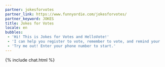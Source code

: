 ```yaml
---
partner: jokesforvotes
partner_link: https://www.funnyordie.com/jokesforvotes/
partner_keyword: JOKES
title: Jokes for Votes
locale: en
bubbles:
 - 'Hi! This is Jokes for Votes and HelloVote!'
 - 'I can help you register to vote, remember to vote, and remind your friends to vote too.'
 - 'Try me out! Enter your phone number to start.'
---
```

{% include chat.html %}



